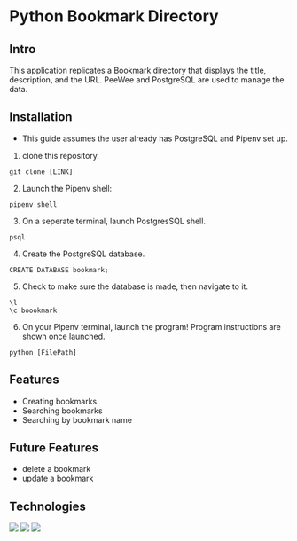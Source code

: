 # Python Bookmark Directory 

## Intro
This application replicates a Bookmark directory that displays the title, description, and the URL. PeeWee and PostgreSQL are used to manage the data. 

## Installation 
* This guide assumes the user already has PostgreSQL and Pipenv set up.

1. clone this repository.
``` 
git clone [LINK]
```
2. Launch the Pipenv shell:
```
pipenv shell
```
3. On a seperate terminal, launch PostgresSQL shell.
```
psql
```
4. Create the PostgreSQL database.
```
CREATE DATABASE bookmark;
```
5. Check to make sure the database is made, then navigate to it. 
```
\l
\c boookmark
```
6. On your Pipenv terminal, launch the program! Program instructions are shown once launched. 
```
python [FilePath]
```

## Features 

* Creating bookmarks
* Searching bookmarks
* Searching by bookmark name

## Future Features

* delete a bookmark
* update a bookmark

## Technologies 
<img src="https://img.shields.io/badge/Python-FFD43B?style=for-the-badge&logo=python&logoColor=blue" />
<img src="https://img.shields.io/badge/GIT-E44C30?style=for-the-badge&logo=git&logoColor=white"/>
<img src="https://img.shields.io/badge/PostgreSQL-316192?style=for-the-badge&logo=postgresql&logoColor=white" />


